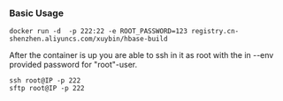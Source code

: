 ### Basic Usage
```
docker run -d  -p 222:22 -e ROOT_PASSWORD=123 registry.cn-shenzhen.aliyuncs.com/xuybin/hbase-build
```

After the container is up you are able to ssh in it as root with the in --env provided password for "root"-user.
```
ssh root@IP -p 222
sftp root@IP -p 222